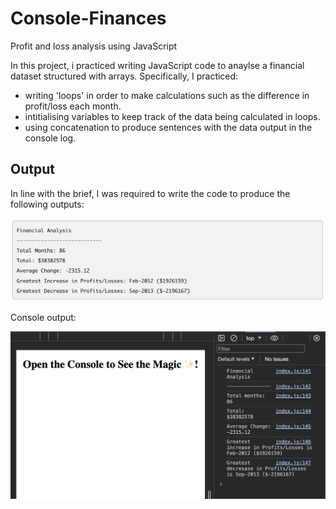 # Console-Finances
Profit and loss analysis using JavaScript

In this project, i practiced writing JavaScript code to anaylse a financial dataset structured with arrays. Specifically, I practiced:
- writing 'loops' in order to make calculations such as the difference in profit/loss each month.
- intitialising variables to keep track of the data being calculated in loops.
- using concatenation to produce sentences with the data output in the console log.

<h2>Output</h2>
In line with the brief, I was required to write the code to produce the following outputs:

![Alt text](<starter/images/Screenshot 2023-12-12 at 18.08.25.png>)

Console output:

![Alt text](<starter/images/Screenshot 2023-12-12 at 17.59.57.png>)